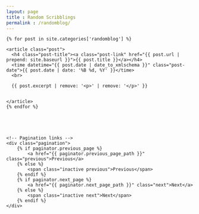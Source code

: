 ```yaml
---
layout: page
title : Random Scribblings
permalink : /randomblog/
---
```

<!--
<div class="post-list">
    <ul>
        {% for post in  site.categories['randomblog'] %}
            <li>
                <a href="{{ post.url }}">
                    {{ post.title }}
                </a>
                <time>{{ post.date | date: '%B %d, %Y' }}</time>
            </li>
        {% endfor %}
    </ul>
</div>
<br>
<br>

-->

<div class="home">

    {% for post in site.categories['randomblog'] %}

    <article class="post">
      <h4 class="post-title"><a class="post-link" href="{{ post.url | prepend: site.baseurl }}">{{ post.title }}</a></h4>
      <time datetime="{{ post.date | date_to_xmlschema }}" class="post-date">{{ post.date | date: '%B %d, %Y' }}</time>
      <br>

      {{ post.excerpt | remove: '<p>' | remove: '</p>' }}


    </article>
    {% endfor %}





    <!-- Pagination links -->
    <div class="pagination">
        {% if paginator.previous_page %}
            <a href="{{ paginator.previous_page_path }}" class="previous">Previous</a>
        {% else %}
            <span class="inactive previous">Previous</span>
        {% endif %}
        {% if paginator.next_page %}
            <a href="{{ paginator.next_page_path }}" class="next">Next</a>
        {% else %}
            <span class="inactive next">Next</span>
        {% endif %}
    </div>
</div>
